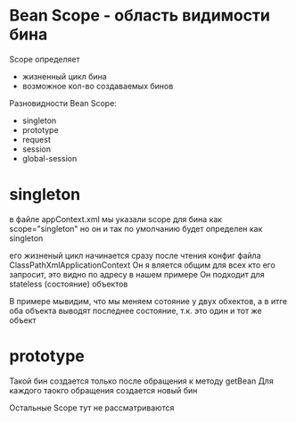 # Bean Scope - область видимости бина

Scope определяет
- жизненный цикл бина
- возможное кол-во создаваемых бинов

Разновидности Bean Scope:
- singleton
- prototype
- request
- session
- global-session

# singleton 
в файле appContext.xml мы указали scope для бина как scope="singleton" но он и так по умолчанию 
будет определен как singleton

его жизненый цикл начинается сразу после чтения конфиг файла ClassPathXmlApplicationContext
Он я вляется общим для всех кто его запросит, это видно по адресу в нашем примере
Он подходит для stateless (состояние) объектов

В примере мывидим, что мы меняем сотояние у двух обхектов, а в итге оба объекта выводят 
последнее состояние, т.к. это один и тот же объект

# prototype
Такой бин создается только после обращения к методу getBean
Для каждого таокго обращения создается новый бин

Остальные Scope тут не рассматриваются
